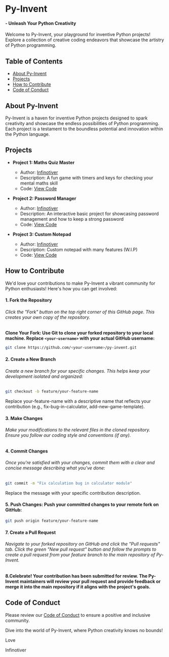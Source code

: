# Py-Invent

#### - Unleash Your Python Creativity

Welcome to Py-Invent, your playground for inventive Python projects! Explore a collection of creative coding endeavors that showcase the artistry of Python programming.

## Table of Contents

- [About Py-Invent](#about-py-invent)
- [Projects](#projects)
- [How to Contribute](#how-to-contribute)
- [Code of Conduct](#code-of-conduct)

## About Py-Invent

Py-Invent is a haven for inventive Python projects designed to spark creativity and showcase the endless possibilities of Python programming. Each project is a testament to the boundless potential and innovation within the Python language.

## Projects

- **Project 1: Maths Quiz Master**
  
  - Author: [Infinotiver](https://github.com/infinotiver)
  - Description: A fun game with timers and keys for checking your mental maths skill
  - Code: [View Code](https://github.com/infinotiver/Py-Invent/tree/master/Maths%20Quiz%20Master)

- **Project 2: Password Manager**
  
  - Author: [Infinotiver](https://github.com/infinotiver)
  - Description: An interactive basic project for showcasing password management and how to keep a strong password
  - Code: [View Code](https://github.com/infinotiver/Py-Invent/tree/master/Password%20Manager)

- **Project 3: Custom Notepad**
  
  - Author: [Infinotiver](https://github.com/infinotiver)
  - Description: Custom notepad with many features (W.I.P)
  - Code: [View Code](https://github.com/infinotiver/Py-Invent/tree/master/Custom%20Notepad)

## How to Contribute

We'd love your contributions to make Py-Invent a vibrant community for Python enthusiasts! Here's how you can get involved:

#### 1. Fork the Repository

###### Click the "Fork" button on the top right corner of this GitHub page. This creates your own copy of the repository.

**Clone Your Fork: Use Git to clone your forked repository to your local machine. Replace `<your-username>` with your actual GitHub username:**

```bash
git clone https://github.com/<your-username>/py-invent.git
```

#### 2. Create a New Branch

###### Create a new branch for your specific changes. This helps keep your development isolated and organized:

```bash
git checkout -b feature/your-feature-name
```

Replace your-feature-name with a descriptive name that reflects your contribution (e.g., fix-bug-in-calculator, add-new-game-template).

#### 3. Make Changes

###### Make your modifications to the relevant files in the cloned repository. Ensure you follow our coding style and conventions (if any).

#### 4. Commit Changes

###### Once you're satisfied with your changes, commit them with a clear and concise message describing what you've done:

```bash
git commit -m "Fix calculation bug in calculator module"
```

Replace the message with your specific contribution description.

#### 5. Push Changes: Push your committed changes to your remote fork on GitHub:

```bash
git push origin feature/your-feature-name
```

#### 7. Create a Pull Request

###### Navigate to your forked repository on GitHub and click the "Pull requests" tab. Click the green "New pull request" button and follow the prompts to create a pull request from your feature branch to the main repository of Py-Invent.

#### 8.Celebrate!  Your contribution has been submitted for review. The Py-Invent maintainers will review your pull request and provide feedback or merge it into the main repository if it aligns with the project's goals.

## Code of Conduct

Please review our [Code of Conduct](CODE_OF_CONDUCT.md) to ensure a positive and inclusive community.

Dive into the world of Py-Invent, where Python creativity knows no bounds! 

Love

Infinotiver
